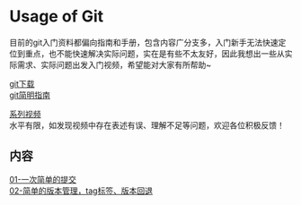 # Usage of Git

目前的git入门资料都偏向指南和手册，包含内容广分支多，入门新手无法快速定位到重点，也不能快速解决实际问题，实在是有些不太友好，因此我想出一些从实际需求、实际问题出发入门视频，希望能对大家有所帮助~

[git下载](https://git-scm.com/downloads)  
[git简明指南](https://rogerdudler.github.io/git-guide/index.zh.html)  

[系列视频](https://www.bilibili.com/video/BV13y421h7Wx)  
水平有限，如发现视频中存在表述有误、理解不足等问题，欢迎各位积极反馈！


## 内容

[01-一次简单的提交](./01-一次简单的提交.md)  
[02-简单的版本管理，tag标签、版本回退](./02-版本管理.md)

